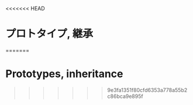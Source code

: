 <<<<<<< HEAD
# プロトタイプ, 継承
=======
# Prototypes, inheritance
>>>>>>> 9e3fa1351f80cfd6353a778a55b2c86bca9e895f
